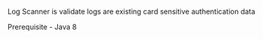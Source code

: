 Log Scanner is validate logs are existing card sensitive authentication data

Prerequisite - Java 8
